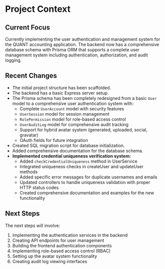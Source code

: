 # Project Context

## Current Focus

Currently implementing the user authentication and management system for the QUANT accounting application. The backend now has a comprehensive database schema with Prisma ORM that supports a complete user management system including authentication, authorization, and audit logging.

## Recent Changes

*   The initial project structure has been scaffolded.
*   The backend has a basic Express server setup.
*   The Prisma schema has been completely redesigned from a basic `User` model to a comprehensive user authentication system with:
    - Complete `UserAccount` model with security features
    - `UserSession` model for session management
    - `RolePermission` model for role-based access control
    - `UserAuditLog` model for comprehensive audit tracking
    - Support for hybrid avatar system (generated, uploaded, social, gravatar)
    - OAuth fields for future integration
*   Created SQL migration script for database initialization.
*   Added comprehensive documentation for the database schema.
*   **Implemented credential uniqueness verification system:**
    - Added `checkCredentialUniqueness` method in UserService
    - Integrated uniqueness checks in createUser and updateUser methods
    - Added specific error messages for duplicate usernames and emails
    - Updated controllers to handle uniqueness validation with proper HTTP status codes
    - Created comprehensive documentation and examples for the new functionality

## Next Steps

The next steps will involve:
1. Implementing the authentication services in the backend
2. Creating API endpoints for user management
3. Building the frontend authentication components
4. Implementing role-based access control (RBAC)
5. Setting up the avatar system functionality
6. Creating audit log viewing interfaces